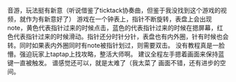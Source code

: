 音游，玩法挺有新意（听说借鉴了ticktack协奏曲，但鉴于我没找到这个游戏的视频，就作为有新意好了）
游戏在一个钟表上，指针不断旋转，表盘上会出现note，黄色代表指针过来的时候点击，蓝色的代表指针过来的时候在摁屏幕，红色代表指针过来的时候滑动。指针还分时针分针，表盘也有内外圈，针有时候也会转。同时如果表内外圈同时有note被指针划过，则需要双击。
没有教程真是一脸懵。强迫玩家上taptap上找攻略，整活大师啊。
建议全程左手摁着画面来保持蓝键一直被触发。
谱感觉还可以，就是太难了（我太菜了
画面不错，还有进步的空间。